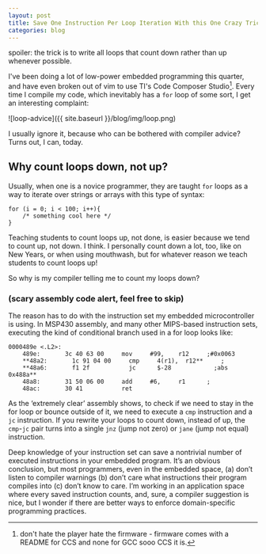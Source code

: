 ```yaml
---
layout: post
title: Save One Instruction Per Loop Iteration With this One Crazy Trick!
categories: blog
---
```


spoiler: the trick is to write all loops that count down rather than up whenever possible.

I've been doing a lot of low-power embedded programming this quarter, and have even broken out of vim to use TI's Code Composer Studio[^1]. Every time I compile my code, which inevitably has a `for` loop of some sort, I get an interesting complaint: 

![loop-advice]({{ site.baseurl }}/blog/img/loop.png)

[^1]: don't hate the player hate the firmware - firmware comes with a README for CCS and none for GCC sooo CCS it is.

I usually ignore it, because who can be bothered with compiler advice? Turns out, I can, today. 

## Why count loops down, not up?

Usually, when one is a novice programmer, they are taught `for` loops as a way to iterate over strings or arrays with this type of syntax:

	for (i = 0; i < 100; i++){
	 	/* something cool here */ 
	}   
	

Teaching students to count loops up, not done, is easier because we tend to count up, not down. I think. I personally count down a lot, too, like on New Years, or when using mouthwash, but for whatever reason we teach students to count loops up!

So why is my compiler telling me to count my loops down?

### (scary assembly code alert, feel free to skip)

The reason has to do with the instruction set my embedded microcontroller is using. In MSP430 assembly, and many other MIPS-based instruction sets, executing the kind of conditional branch used in a for loop looks like:

	0000489e <.L2>: 
	    489e:       3c 40 63 00     mov     #99,    r12     ;#0x0063
	    **48a2:       1c 91 04 00     cmp     4(r1),  r12**     ;
	    **48a6:       f1 2f           jc      $-28            ;abs 0x488a** 
	    48a8:       31 50 06 00     add     #6,     r1      ;      
	    48ac:       30 41           ret       

As the ‘extremely clear’ assembly shows, to check if we need to stay in the for loop or bounce outside of it, we need to execute a `cmp` instruction and a `jc` instruction. If you rewrite your loops to count down, instead of up, the `cmp`-`jc` pair turns into a single `jnz` (jump not zero) or `jane` (jump not equal) instruction. 

Deep knowledge of your instruction set can save a nontrivial number of executed instructions in your embedded program. It’s an obvious conclusion, but most programmers, even in the embedded space, (a) don’t listen to compiler warnings (b) don’t care what instructions their program compiles into (c) don’t know to care. I’m working in an application space where every saved instruction counts, and, sure, a compiler suggestion is nice, but I wonder if there are better ways to enforce domain-specific programming practices.